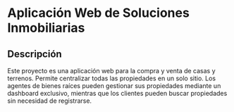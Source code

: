 # Aplicación Web de Soluciones Inmobiliarias

## Descripción

Este proyecto es una aplicación web para la compra y venta de casas y terrenos. Permite centralizar todas las propiedades en un solo sitio. Los agentes de bienes raíces pueden gestionar sus propiedades mediante un dashboard exclusivo, mientras que los clientes pueden buscar propiedades sin necesidad de registrarse.
